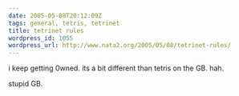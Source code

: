 ```yaml
---
date: 2005-05-08T20:12:09Z
tags: general, tetris, tetrinet
title: tetrinet rules
wordpress_id: 1055
wordpress_url: http://www.nata2.org/2005/05/08/tetrinet-rules/
---
```


i keep getting 0wned. its a bit different than tetris on the GB. hah. 

stupid GB. 

